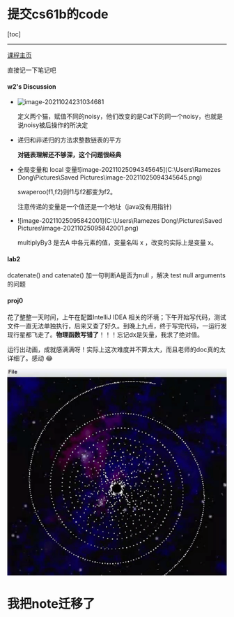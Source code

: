 # 提交cs61b的code



[toc]

---

[课程主页](https://sp18.datastructur.es/)

直接记一下笔记吧

#### w2's Discussion

- <img src="C:\Users\Ramezes Dong\Pictures\Saved Pictures\image-20211024231034681.png" alt="image-20211024231034681"  />

  定义两个猫，赋值不同的noisy，他们改变的是Cat下的同一个noisy，也就是说noisy被后操作的所决定

- 递归和非递归的方法求整数链表的平方

  **对链表理解还不够深，这个问题很经典**

- 全局变量和 local 变量![image-20211025094345645](C:\Users\Ramezes Dong\Pictures\Saved Pictures\image-20211025094345645.png)

  swaperoo(f1,f2)则f1与f2都变为f2。

  注意传递的变量是一个值还是一个地址（java没有用指针)

- ![image-20211025095842001](C:\Users\Ramezes Dong\Pictures\Saved Pictures\image-20211025095842001.png)

  multiplyBy3 是去A 中各元素的值，变量名叫 x ，改变的实际上是变量 x。

#### lab2

dcatenate() and catenate() 加一句判断A是否为null ，解决 test null arguments 的问题

#### proj0

花了整整一天时间，上午在配置IntelliJ IDEA 相关的环境；下午开始写代码，测试文件一直无法单独执行，后来又查了好久。到晚上九点，终于写完代码，一运行发现行星都飞走了。**物理函数写错了**！！！忘记dx是矢量，我求了绝对值。

运行出动画，成就感满满呀！实际上这次难度并不算太大，而且老师的doc真的太详细了。感动 :joy:

![Image](https://github.com/RamezesDong/Pictures-for-Markdown/blob/main/21-10-25/image-20211025214422015.png?raw=true)



# **我把note迁移了**

